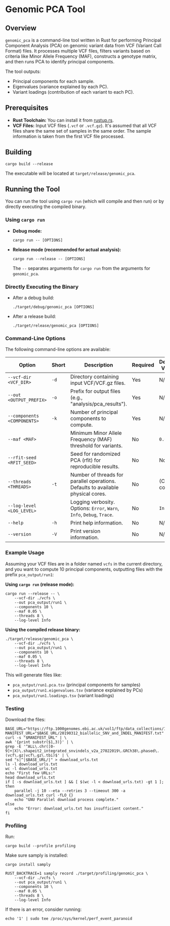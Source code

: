 # Genomic PCA Tool

## Overview

`genomic_pca` is a command-line tool written in Rust for performing Principal Component Analysis (PCA) on genomic variant data from VCF (Variant Call Format) files. It processes multiple VCF files, filters variants based on criteria like Minor Allele Frequency (MAF), constructs a genotype matrix, and then runs PCA to identify principal components.

The tool outputs:
* Principal components for each sample.
* Eigenvalues (variance explained by each PC).
* Variant loadings (contribution of each variant to each PC).

## Prerequisites

* **Rust Toolchain:** You can install it from [rustup.rs](https://rustup.rs/).
* **VCF Files:** Input VCF files (`.vcf` or `.vcf.gz`). It's assumed that all VCF files share the same set of samples in the same order. The sample information is taken from the first VCF file processed.

## Building

```
cargo build --release
```

The executable will be located at `target/release/genomic_pca`.

## Running the Tool

You can run the tool using `cargo run` (which will compile and then run) or by directly executing the compiled binary.

### Using `cargo run`

  * **Debug mode:**
    ```
    cargo run -- [OPTIONS]
    ```
  * **Release mode (recommended for actual analysis):**
    ```
    cargo run --release -- [OPTIONS]
    ```
    The `--` separates arguments for `cargo run` from the arguments for `genomic_pca`.

### Directly Executing the Binary

  * After a debug build:
    ```
    ./target/debug/genomic_pca [OPTIONS]
    ```
  * After a release build:
    ```
    ./target/release/genomic_pca [OPTIONS]
    ```

### Command-Line Options

The following command-line options are available:

| Option                         | Short | Description                                                                      | Required | Default Value |
|--------------------------------|-------|----------------------------------------------------------------------------------|----------|---------------|
| `--vcf-dir <VCF_DIR>`          | `-d`  | Directory containing input VCF/VCF.gz files.                                     | Yes      | N/A           |
| `--out <OUTPUT_PREFIX>`        | `-o`  | Prefix for output files (e.g., "analysis/pca\_results").                       | Yes      | N/A           |
| `--components <COMPONENTS>`    | `-k`  | Number of principal components to compute.                                       | Yes      | N/A           |
| `--maf <MAF>`                  |       | Minimum Minor Allele Frequency (MAF) threshold for variants.                     | No       | `0.01`        |
| `--rfit-seed <RFIT_SEED>`      |       | Seed for randomized PCA (rfit) for reproducible results.                         | No       | None          |
| `--threads <THREADS>`          | `-t`  | Number of threads for parallel operations. Defaults to available physical cores. | No       | (CPU count)   |
| `--log-level <LOG_LEVEL>`      |       | Logging verbosity. Options: `Error`, `Warn`, `Info`, `Debug`, `Trace`.           | No       | `Info`        |
| `--help`                       | `-h`  | Print help information.                                                          | No       | N/A           |
| `--version`                    | `-V`  | Print version information.                                                       | No       | N/A           |

### Example Usage

Assuming your VCF files are in a folder named `vcfs` in the current directory, and you want to compute 10 principal components, outputting files with the prefix `pca_output/run1`:

**Using `cargo run` (release mode):**

```
cargo run --release -- \
    --vcf-dir ./vcfs \
    --out pca_output/run1 \
    --components 10 \
    --maf 0.05 \
    --threads 8 \
    --log-level Info
```

**Using the compiled release binary:**

```
./target/release/genomic_pca \
    --vcf-dir ./vcfs \
    --out pca_output/run1 \
    --components 10 \
    --maf 0.05 \
    --threads 8 \
    --log-level Info
```

This will generate files like:

  * `pca_output/run1.pca.tsv` (principal components for samples)
  * `pca_output/run1.eigenvalues.tsv` (variance explained by PCs)
  * `pca_output/run1.loadings.tsv` (variant loadings)


### Testing

Download the files:
```
BASE_URL="https://ftp.1000genomes.ebi.ac.uk/vol1/ftp/data_collections/1000_genomes_project/release/20190312_biallelic_SNV_and_INDEL"
MANIFEST_URL="$BASE_URL/20190312_biallelic_SNV_and_INDEL_MANIFEST.txt"
curl -s "$MANIFEST_URL" | \
awk '{print substr($1,3)}' | \
grep -E '^ALL\.chr([0-9]+|X)\.shapeit2_integrated_snvindels_v2a_27022019\.GRCh38\.phased\.(vcf\.gz|vcf\.gz\.tbi)$' | \
sed "s|^|$BASE_URL/|" > download_urls.txt
ls -l download_urls.txt
wc -l download_urls.txt
echo "First few URLs:"
head download_urls.txt
if [ -s download_urls.txt ] && [ $(wc -l < download_urls.txt) -gt 1 ]; then
    parallel -j 10 --eta --retries 3 --timeout 300 -a download_urls.txt curl -fLO {}
    echo "GNU Parallel download process complete."
else
    echo "Error: download_urls.txt has insufficient content."
fi
```

### Profiling

Run:
```
cargo build --profile profiling
```

Make sure samply is installed:
```
cargo install samply
```

```
RUST_BACKTRACE=1 samply record ./target/profiling/genomic_pca \
    --vcf-dir ./vcfs \
    --out pca_output/run1 \
    --components 10 \
    --maf 0.05 \
    --threads 8 \
    --log-level Info
```

If there is an error, consider running:
```
echo '1' | sudo tee /proc/sys/kernel/perf_event_paranoid
```
